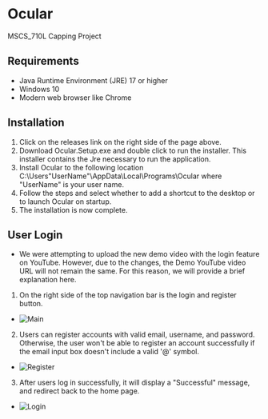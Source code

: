 # Ocular
MSCS_710L Capping Project

## Requirements
- Java Runtime Environment (JRE) 17 or higher
- Windows 10
- Modern web browser like Chrome

## Installation
1. Click on the releases link on the right side of the page above.
2. Download Ocular.Setup.exe and double click to run the installer. This installer contains the Jre necessary to run the application.
3. Install Ocular to the following location C:\Users\"UserName"\AppData\Local\Programs\Ocular where "UserName" is your user name. 
4. Follow the steps and select whether to add a shortcut to the desktop or to launch Ocular on startup.
5. The installation is now complete.

## User Login
- We were attempting to upload the new demo video with the login feature on YouTube. However, due to the changes, the Demo YouTube video URL will not remain the same. For this reason, we will provide a brief explanation here.

1. On the right side of the top navigation bar is the login and register button.
- ![Main](https://github.com/Bubbletea14/Ocular/assets/61301060/c5ed1ace-b90c-4a86-bb38-92d6840400fa)
2. Users can register accounts with valid email, username, and password. Otherwise, the user won't be able to register an account successfully if the email input box doesn't include a valid '@' symbol.
- ![Register](https://github.com/Bubbletea14/Ocular/assets/61301060/a4f02b81-7a87-4f19-9b88-6ae52fa3bfc2)
3. After users log in successfully, it will display a "Successful" message, and redirect back to the home page.
- ![Login](https://github.com/Bubbletea14/Ocular/assets/61301060/034b45b1-66fa-4d7d-bcc8-944afe504710)
